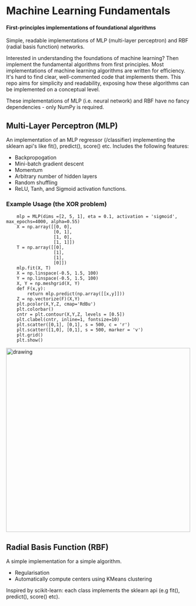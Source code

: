 # Machine Learning Fundamentals 
#### First-principles implementations of foundational algorithms

Simple, readable implementations of MLP (multi-layer perceptron) and RBF (radial basis function) networks. 

Interested in understanding the foundations of machine learning? Then implement the fundamental algorithms from first principles. Most implementations of machine learning algorithms are written for efficiency. It's hard to find clear, well-commented code that implements them. This repo aims for simplicity and readability, exposing how these algorithms can be implemented on a conceptual level.

These implementations of MLP (i.e. neural network) and RBF have no fancy dependencies - only NumPy is required. 

## Multi-Layer Perceptron (MLP) 
An implementation of an MLP regressor (/classifier) implementing the sklearn api's like fit(), predict(), score() etc. Includes the following features: 

- Backpropogation 
- Mini-batch gradient descent 
- Momentum 
- Arbitrary number of hidden layers
- Random shuffling
- ReLU, Tanh, and Sigmoid activation functions.

### Example Usage (the XOR problem) 

        mlp = MLP(dims =[2, 5, 1], eta = 0.1, activation = 'sigmoid', max_epochs=4000, alpha=0.55)
        X = np.array([[0, 0],
                      [0, 1],
                      [1, 0],
                      [1, 1]])
        T = np.array([[0],
                      [1],
                      [1],
                      [0]])
        mlp.fit(X, T)
        X = np.linspace(-0.5, 1.5, 100)
        Y = np.linspace(-0.5, 1.5, 100)
        X, Y = np.meshgrid(X, Y)
        def F(x,y):
            return mlp.predict(np.array([[x,y]]))
        Z = np.vectorize(F)(X,Y)
        plt.pcolor(X,Y,Z, cmap='RdBu')
        plt.colorbar()
        cntr = plt.contour(X,Y,Z, levels = [0.5])
        plt.clabel(cntr, inline=1, fontsize=10)
        plt.scatter([0,1], [0,1], s = 500, c = 'r')
        plt.scatter([1,0], [0,1], s = 500, marker = 'v')
        plt.grid()
        plt.show()

<img src="https://user-images.githubusercontent.com/13951953/47428181-608b4a00-d78a-11e8-9cc8-28fd0795e749.png" alt="drawing" width="500px"/>


## Radial Basis Function (RBF) 
A simple implementation for a simple algorithm. 

- Regularisation 
- Automatically compute centers using KMeans clustering

Inspired by scikit-learn: each class implements the sklearn api (e.g fit(), predict(), score() etc). 

